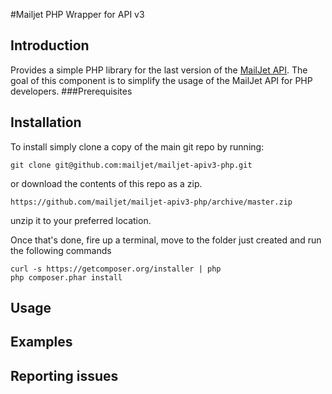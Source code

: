 #Mailjet PHP Wrapper for API v3
## Introduction
Provides a simple PHP library for the last version of the [MailJet API](http://dev.mailjet.com/).
The goal of this component is to simplify the usage of the MailJet API for PHP developers.
###Prerequisites
####
## Installation
To install simply clone a copy of the main git repo by running:
```
git clone git@github.com:mailjet/mailjet-apiv3-php.git
```
or download the contents of this repo as a zip.
```
https://github.com/mailjet/mailjet-apiv3-php/archive/master.zip
```
unzip it to your preferred location.

Once that's done, fire up a terminal, move to the folder just created and run the following commands

```
curl -s https://getcomposer.org/installer | php
php composer.phar install
```

## Usage
## Examples
## Reporting issues
